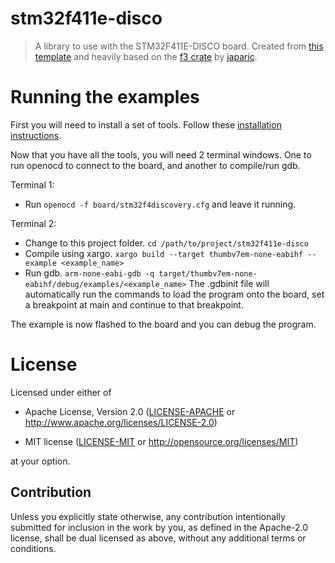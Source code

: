 # stm32f411e-disco

> A library to use with the STM32F411E-DISCO board. Created from
> [this template](https://github.com/japaric/cortex-m-template) and heavily based on the
> [f3 crate](https://github.com/japaric/f3) by [japaric](https://github.com/japaric).

# Running the examples

First you will need to install a set of tools. Follow these
[installation instructions](https://japaric.github.io/rbr2016/01-installation-instructions/README.html).

Now that you have all the tools, you will need 2 terminal windows. One to run openocd to connect to the board, and another to compile/run gdb.

Terminal 1:
- Run `openocd -f board/stm32f4discovery.cfg` and leave it running.

Terminal 2:

- Change to this project folder. `cd /path/to/project/stm32f411e-disco`
- Compile using xargo. `xargo build --target thumbv7em-none-eabihf --example <example_name>`
- Run gdb. `arm-none-eabi-gdb -q target/thumbv7em-none-eabihf/debug/examples/<example_name>`
The .gdbinit file will automatically run the commands to load the program onto the board, set a breakpoint at main and continue to that breakpoint.

The example is now flashed to the board and you can debug the program.

# License

Licensed under either of

- Apache License, Version 2.0 ([LICENSE-APACHE](LICENSE-APACHE) or
  http://www.apache.org/licenses/LICENSE-2.0)

- MIT license ([LICENSE-MIT](LICENSE-MIT) or http://opensource.org/licenses/MIT)

at your option.

## Contribution

Unless you explicitly state otherwise, any contribution intentionally submitted
for inclusion in the work by you, as defined in the Apache-2.0 license, shall be
dual licensed as above, without any additional terms or conditions.
